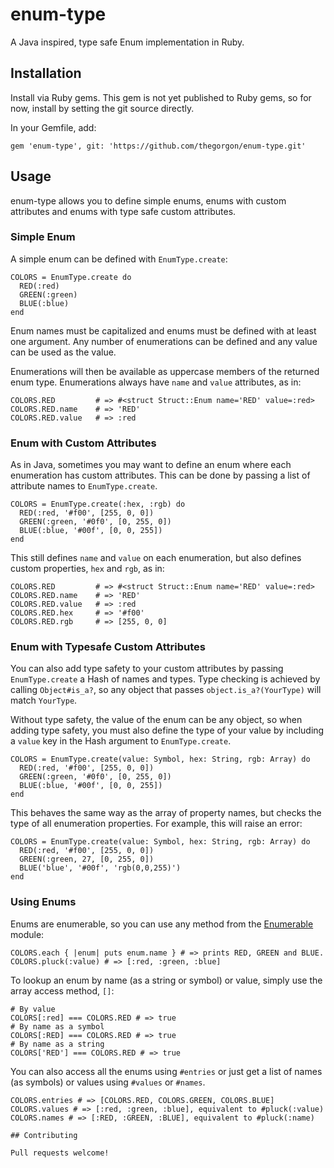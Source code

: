 # enum-type

A Java inspired, type safe Enum implementation in Ruby.

## Installation

Install via Ruby gems. This gem is not yet published to Ruby gems, so for now, install by setting the git source directly.

In your Gemfile, add:

```
gem 'enum-type', git: 'https://github.com/thegorgon/enum-type.git'
```


## Usage

enum-type allows you to define simple enums, enums with custom attributes and enums with type safe custom attributes.

### Simple Enum

A simple enum can be defined with `EnumType.create`:

```
COLORS = EnumType.create do
  RED(:red)
  GREEN(:green)
  BLUE(:blue)
end
```

Enum names must be capitalized and enums must be defined with at least one argument. Any number of enumerations can be defined and any value can be used as the value.

Enumerations will then be available as uppercase members of the returned enum type. Enumerations always have `name` and `value` attributes, as in:

```
COLORS.RED         # => #<struct Struct::Enum name='RED' value=:red>
COLORS.RED.name    # => 'RED'
COLORS.RED.value   # => :red
```

### Enum with Custom Attributes

As in Java, sometimes you may want to define an enum where each enumeration has custom attributes. This can be done by passing a list of attribute names to `EnumType.create`.

```
COLORS = EnumType.create(:hex, :rgb) do
  RED(:red, '#f00', [255, 0, 0])
  GREEN(:green, '#0f0', [0, 255, 0])
  BLUE(:blue, '#00f', [0, 0, 255])
end
```

This still defines `name` and `value` on each enumeration, but also defines custom properties, `hex` and `rgb`, as in:

```
COLORS.RED         # => #<struct Struct::Enum name='RED' value=:red>
COLORS.RED.name    # => 'RED'
COLORS.RED.value   # => :red
COLORS.RED.hex     # => '#f00'
COLORS.RED.rgb     # => [255, 0, 0]
```

### Enum with Typesafe Custom Attributes

You can also add type safety to your custom attributes by passing `EnumType.create` a Hash of names and types. Type checking is achieved by calling `Object#is_a?`, so any object that passes `object.is_a?(YourType)` will match `YourType`.

Without type safety, the value of the enum can be any object, so when adding type safety, you must also define the type of your value by including a `value` key in the Hash argument to `EnumType.create`.

```
COLORS = EnumType.create(value: Symbol, hex: String, rgb: Array) do
  RED(:red, '#f00', [255, 0, 0])
  GREEN(:green, '#0f0', [0, 255, 0])
  BLUE(:blue, '#00f', [0, 0, 255])
end
```

This behaves the same way as the array of property names, but checks the type of all enumeration properties. For example, this will raise an error:

```
COLORS = EnumType.create(value: Symbol, hex: String, rgb: Array) do
  RED(:red, '#f00', [255, 0, 0])
  GREEN(:green, 27, [0, 255, 0])
  BLUE('blue', '#00f', 'rgb(0,0,255)')
end
```

### Using Enums

Enums are enumerable, so you can use any method from the [Enumerable](https://ruby-doc.org/core-2.4.1/Enumerable.html) module:

```
COLORS.each { |enum| puts enum.name } # => prints RED, GREEN and BLUE.
COLORS.pluck(:value) # => [:red, :green, :blue]
```

To lookup an enum by name (as a string or symbol) or value, simply use the array access method, `[]`:

```
# By value
COLORS[:red] === COLORS.RED # => true
# By name as a symbol
COLORS[:RED] === COLORS.RED # => true
# By name as a string
COLORS['RED'] === COLORS.RED # => true
```

You can also access all the enums using `#entries` or just get a list of names (as symbols) or values using `#values` or `#names`.

```
COLORS.entries # => [COLORS.RED, COLORS.GREEN, COLORS.BLUE]
COLORS.values # => [:red, :green, :blue], equivalent to #pluck(:value)
COLORS.names # => [:RED, :GREEN, :BLUE], equivalent to #pluck(:name)

## Contributing

Pull requests welcome!
